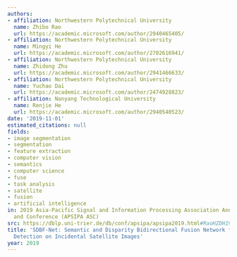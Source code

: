 ```yaml
---
authors:
- affiliation: Northwestern Polytechnical University
  name: Zhibo Rao
  url: https://academic.microsoft.com/author/2940465405/
- affiliation: Northwestern Polytechnical University
  name: Mingyi He
  url: https://academic.microsoft.com/author/2702616941/
- affiliation: Northwestern Polytechnical University
  name: Zhidong Zhu
  url: https://academic.microsoft.com/author/2941466633/
- affiliation: Northwestern Polytechnical University
  name: Yuchao Dai
  url: https://academic.microsoft.com/author/2474928823/
- affiliation: Nanyang Technological University
  name: Renjie He
  url: https://academic.microsoft.com/author/2940540523/
date: '2019-11-01'
estimated_citations: null
fields:
- image segmentation
- segmentation
- feature extraction
- computer vision
- semantics
- computer science
- fuse
- task analysis
- satellite
- fusion
- artificial intelligence
in: 2019 Asia-Pacific Signal and Information Processing Association Annual Summit
  and Conference (APSIPA ASC)
src: https://dblp.uni-trier.de/db/conf/apsipa/apsipa2019.html#RaoHZDH19
title: 'SDBF-Net: Semantic and Disparity Bidirectional Fusion Network for 3D Semantic
  Detection on Incidental Satellite Images'
year: 2019
---
```


